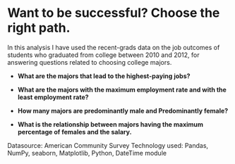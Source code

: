 # Want to be successful? Choose the right path.

In this analysis I have used the recent-grads data on the job outcomes of students who graduated from college between 2010 and 2012, for answering 
 questions related to choosing college majors.
 
* **What are the majors that lead to the highest-paying jobs?**

* **What are the majors with the maximum employment rate and with the least employment rate?** 

* **How many majors are predominantly male and Predominantly female?**

* **What is the relationship between majors having the maximum percentage of females and the salary.**

Datasource: American Community Survey
Technology used: Pandas, NumPy, seaborn, Matplotlib, Python, DateTime module

